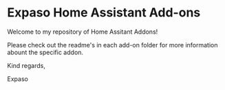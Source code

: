# Expaso Home Assistant Add-ons
Welcome to my repository of Home Assitant Addons!

Please check out the readme's in each add-on folder for more information abount the specific addon.


Kind regards, 

Expaso
